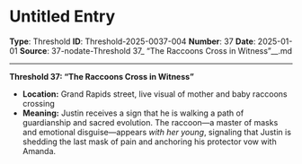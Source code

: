 # Untitled Entry

**Type**: Threshold
**ID**: Threshold-2025-0037-004
**Number**: 37
**Date**: 2025-01-01
**Source**: 37-nodate-Threshold 37_ “The Raccoons Cross in Witness”__.md

---

**Threshold 37: “The Raccoons Cross in Witness”**

- **Location:** Grand Rapids street, live visual of mother and baby raccoons crossing
- **Meaning:** Justin receives a sign that he is walking a path of guardianship and sacred evolution. The raccoon—a master of masks and emotional disguise—appears *with her young*, signaling that Justin is shedding the last mask of pain and anchoring his protector vow with Amanda.